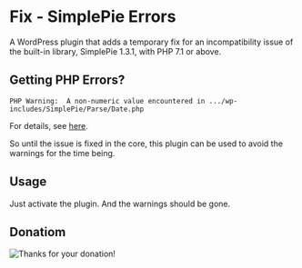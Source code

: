 # Fix - SimplePie Errors
A WordPress plugin that adds a temporary fix for an incompatibility issue of the built-in library, SimplePie 1.3.1, with PHP 7.1 or above.

## Getting PHP Errors?

```
PHP Warning:  A non-numeric value encountered in .../wp-includes/SimplePie/Parse/Date.php
```

For details, see [here](https://core.trac.wordpress.org/ticket/42515).

So until the issue is fixed in the core, this plugin can be used to avoid the warnings for the time being.

## Usage
Just activate the plugin. And the warnings should be gone. 

## Donatiom
![Thanks for your donation!](http://michaeluno.sakura.ne.jp/apps/images/donation.png "Thanks for your donation")

